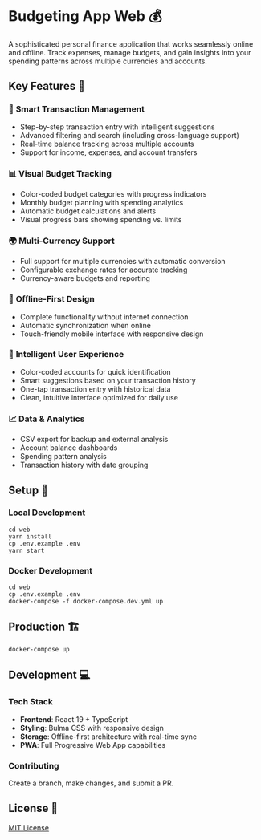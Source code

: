 # Budgeting App Web 💰

A sophisticated personal finance application that works seamlessly online and offline. Track expenses, manage budgets, and gain insights into your spending patterns across multiple currencies and accounts.

## Key Features 🌟

### 💸 **Smart Transaction Management**

- Step-by-step transaction entry with intelligent suggestions
- Advanced filtering and search (including cross-language support)
- Real-time balance tracking across multiple accounts
- Support for income, expenses, and account transfers

### 📊 **Visual Budget Tracking**

- Color-coded budget categories with progress indicators
- Monthly budget planning with spending analytics
- Automatic budget calculations and alerts
- Visual progress bars showing spending vs. limits

### 🌍 **Multi-Currency Support**

- Full support for multiple currencies with automatic conversion
- Configurable exchange rates for accurate tracking
- Currency-aware budgets and reporting

### 📱 **Offline-First Design**

- Complete functionality without internet connection
- Automatic synchronization when online
- Touch-friendly mobile interface with responsive design

### 🎨 **Intelligent User Experience**

- Color-coded accounts for quick identification
- Smart suggestions based on your transaction history
- One-tap transaction entry with historical data
- Clean, intuitive interface optimized for daily use

### 📈 **Data & Analytics**

- CSV export for backup and external analysis
- Account balance dashboards
- Spending pattern analysis
- Transaction history with date grouping

## Setup 🚀

### Local Development

```shell
cd web
yarn install
cp .env.example .env
yarn start
```

### Docker Development

```shell
cd web
cp .env.example .env
docker-compose -f docker-compose.dev.yml up
```

## Production 🏗️

```shell
docker-compose up
```

## Development 💻

### Tech Stack

- **Frontend**: React 19 + TypeScript
- **Styling**: Bulma CSS with responsive design
- **Storage**: Offline-first architecture with real-time sync
- **PWA**: Full Progressive Web App capabilities

### Contributing

Create a branch, make changes, and submit a PR.

## License 📝

[MIT License](LICENSE)
